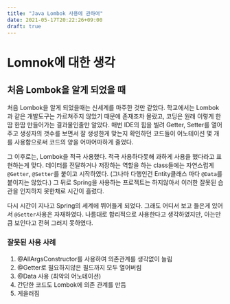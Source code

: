 ```yaml
---
title: "Java Lombok 사용에 관하여"
date: 2021-05-17T20:22:26+09:00
draft: true
---
```

# Lomnok에 대한 생각
## 처음 Lombok을 알게 되었을 때
처음 Lombok을 알게 되었을때는 신세계를 마주한 것만 같았다. 학교에서는 Lombok과 같은 개발도구는 가르쳐주지 않았기 때문에 존재조차 몰랐고, 코딩은 원래 이렇게 한땀 한땀 만들어가는 결과물인줄만 알았다. 매번 IDE의 힘을 빌려 Getter, Setter를 열어주고 생성자의 갯수를 보면서 잘 생성한게 맞는지 확인하던 코드들이 어노테이션 몇 개를 사용함으로써 코드의 양을 어마어마하게 줄었다.

그 이후로는, Lombok을 적극 사용했다. 적극 사용하다못해 과하게 사용을 했다라고 표현하는게 맞다. 데이터를 전달하거나 저장하는 역할을 하는 class들에는 자연스럽게 ```@Getter```, ```@Setter```를 붙이고 시작하였다. (그나마 다행인건 Entity클래스 마다 ```@Data```를 붙이지는 않았다.) 그 뒤로 Spring을 사용하는 프로젝트는 하지않아서 이러한 잘못된 습관을 인지하지 못한채로 시간이 흘렀다.

다시 시간이 지나고 Spring의 세계에 뛰어들게 되었다. 그래도 어디서 보고 들은게 있어서 ```@Setter```사용은 자재하였다. 나름대로 합리적으로 사용한다고 생각하였지만, 아는만큼 보인다고 전혀 그러지 못하였다.

### 잘못된 사용 사례
1. @AllArgsConstructor를 사용하여 의존관계를 생각없이 늘림
2. @Getter로 필요하지않은 필드까지 모두 열어버림
3. @Data 사용 (최악의 어노테이션)
4. 간단한 코드도 Lombok에 의존 관계를 만듬
5. 게을러짐 